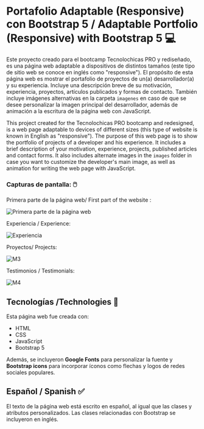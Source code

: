 # Portafolio Adaptable (Responsive) con Bootstrap 5 / Adaptable Portfolio (Responsive) with Bootstrap 5 💻 

Este proyecto creado para el bootcamp Tecnolochicas PRO y rediseñado, es una página web adaptable a dispositivos de distintos tamaños (este tipo de sitio web se conoce en inglés como "responsive"). 
El propósito de esta página web es mostrar el portafolio de proyectos de un(a) desarrollador(a) y su experiencia. Incluye una descripción breve de su motivación, experiencia, proyectos, artículos publicados y formas de contacto. 
También incluye imágenes alternativas en la carpeta `imagenes` en caso de que se desee personalizar la imagen principal del desarrollador, además de animación a la escritura de la página web con JavaScript.

This project created for the Tecnolochicas PRO bootcamp and redesigned, is a web page adaptable to devices of different sizes (this type of website is known in English as "responsive").
The purpose of this web page is to show the portfolio of projects of a developer and his experience. It includes a brief description of your motivation, experience, projects, published articles and contact forms.
It also includes alternate images in the `images` folder in case you want to customize the developer's main image, as well as animation for writing the web page with JavaScript.

### Capturas de pantalla: 🖱️

Primera parte de la página web/ First part of the website :

![Primera parte de la página web](https://github.com/MinervaCastillo/Portafolio_Mine/assets/131712009/306b5a18-d9d7-4ebe-ae1f-7f7b1092827f)

Experiencia / Experience:

![Experiencia](https://github.com/MinervaCastillo/Portafolio_Mine/assets/131712009/09febcb5-aaba-4c51-9125-b7062b942447)


Proyectos/ Projects:

![M3](https://github.com/MinervaCastillo/Portafolio_Mine/assets/131712009/a0ba62d7-5e7c-4141-b84a-b843aeec6d1e)


Testimonios / Testimonials:

![M4](https://github.com/MinervaCastillo/Portafolio_Mine/assets/131712009/1842193d-c18d-4161-a764-0c3c3a499d05)


## Tecnologías /Technologies 🤖

Esta página web fue creada con:

* HTML
* CSS
* JavaScript 
* Bootstrap 5

Además, se incluyeron **Google Fonts** para personalizar la fuente y **Bootstrap icons** para incorporar íconos como flechas y logos de redes sociales populares. 

## Español / Spanish ✅

El texto de la página web está escrito en español, al igual que las clases y atributos personalizados. Las clases relacionadas con Bootstrap se incluyeron en inglés.




